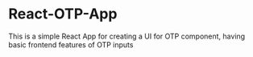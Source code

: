 # React-OTP-App
This is a simple React App for creating a UI for OTP component, having basic frontend features of OTP inputs
